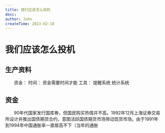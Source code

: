 ```yaml
---
title: 我们应该怎么投机
desc: 
author: John
createTime: 2023-02-18
---
```


# 我们应该怎么投机

## 生产资料
　　资金：
	时间：
		资金需要时间才能
	工具：
		提醒系统
		统计系统	

## 资金
　　90年代国家发行国库券，但国民购买热情并不高。1992年12月上海证券交易所设计并推出国债期货合约，意图活跃国债期货市场带动现货市场。由于1991年到1994年中国通胀率一直居高不下（当年的通胀
	
